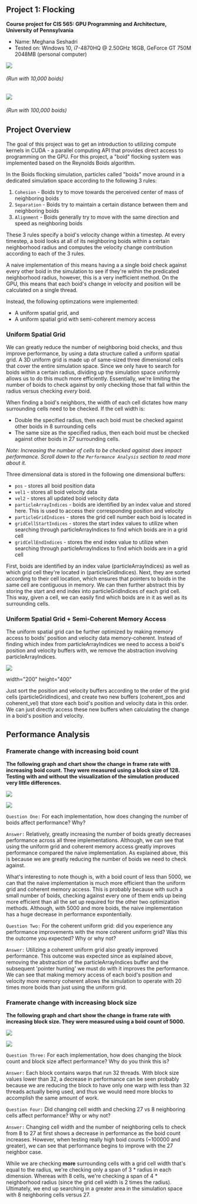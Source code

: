 ## Project 1: Flocking 
**Course project for CIS 565: GPU Programming and Architecture, University of Pennsylvania**

* Name: Meghana Seshadri
* Tested on: Windows 10, i7-4870HQ @ 2.50GHz 16GB, GeForce GT 750M 2048MB (personal computer)


![](images/demo2-10000.gif)
###### (Run with 10,000 boids)


![](images/demo5-100000.gif)
###### (Run with 100,000 boids)


## Project Overview

The goal of this project was to get an introduction to utilizing compute kernels in CUDA - a parallel computing API that provides direct access to programming on the GPU. For this project, a "boid" flocking system was implemented based on the Reynolds Boids algorithm.

In the Boids flocking simulation, particles called "boids" move around in a dedicated simulation space according to the following 3 rules:

1. `Cohesion` - Boids try to move towards the perceived center of mass of neighboring boids
2. `Separation` - Boids try to maintain a certain distance between them and neighboring boids
3. `Alignment` - Boids generally try to move with the same direction and speed as neighboring boids

These 3 rules specify a boid's velocity change within a timestep. At every timestep, a boid looks at all of its neighboring boids within a certain neighborhood radius and computes the velocity change contribution according to each of the 3 rules. 

A naive implementation of this means having a a single boid check against every other boid in the simulation to see if they're within the predicated neighborhood radius, however, this is a very inefficient method. On the GPU, this means that each boid's change in velocity and position will be calculated on a single thread. 

Instead, the following optimzations were implemented: 

* A uniform spatial grid, and
* A uniform spatial grid with semi-coherent memory access


### Uniform Spatial Grid

We can greatly reduce the number of neighboring boid checks, and thus improve performance, by using a data structure called a uniform spatial grid. A 3D uniform grid is made up of same-sized three dimensional cells that cover the entire simulation space. Since we only have to search for boids within a certain radius, dividing up the simulation space uniformly allows us to do this much more efficiently. Essentially, we're limiting the number of boids to check against by only checking those that fall within the radius versus checking *every* boid.

When finding a boid's neighbors, the width of each cell dictates how many surrounding cells need to be checked. If the cell width is:

* Double the specified radius, then each boid must be checked against other boids in 8 surrounding cells
* The same size as the specified radius, then each boid must be checked against other boids in 27 surrounding cells. 

*Note: Increasing the number of cells to be checked against does impact performance. Scroll down to the `Performance Analysis` section to read more about it.*


Three dimensional data is stored in the following one dimensional buffers:
 
* `pos` - stores all boid position data
* `vel1` - stores all boid velocity data
* `vel2` - stores all updated boid velocity data
* `particleArrayIndices` - boids are identified by an index value and stored here. This is used to access their corresponding position and velocity 
* `particleGridIndices` - stores the grid cell number each boid is located in
* `gridCellStartIndices` - stores the start index values to utilize when searching through particleArrayIndices to find which boids are in a grid cell
* `gridCellEndIndices` - stores the end index value to utilize when searching through particleArrayIndices to find which boids are in a grid cell


First, boids are identified by an index value (particleArrayIndices) as well as which grid cell they're located in (particleGridIndices). Next, they are sorted according to their cell location, which ensures that pointers to boids in the same cell are contiguous in memory. We can then further abstract this by storing the start and end index into particleGridIndices of each grid cell. This way, given a cell, we can easily find which boids are in it as well as its surrounding cells.


### Uniform Spatial Grid + Semi-Coherent Memory Access

The uniform spatial grid can be further optimized by making memory access to boids' position and velocity data memory-coherent. Instead of finding which index from particleArrayIndices we need to access a boid's position and velocity buffers with, we remove the abstraction involving particleArrayIndices.


<img src="https://github.com/MegSesh/Project1-CUDA-Flocking/blob/master/images/Boids%20Ugrid%20base.png"/>

width="200" height="400"


Just sort the position and velocity buffers according to the order of the grid cells (particleGridIndices), and create two new buffers (coherent_pos and coherent_vel) that store each boid's position and velocity data in this order. We can just directly access these new buffers when calculating the change in a boid's position and velocity.


## Performance Analysis 


### Framerate change with increasing boid count

**The following graph and chart show the change in frame rate with increasing boid count. They were measured using a block size of 128. Testing with and without the visualization of the simulation produced very little differences.**

![](images/boidsandfps-scatter2.PNG)

![](images/boidsandfpschart2.PNG)


`Question One:` For each implementation, how does changing the number of boids affect performance? Why?

`Answer:` Relatively, greatly increasing the number of boids greatly decreases performance across all three implementations. Although, we can see that using the uniform grid and coherent memory access greatly improves performance compared the naive implementation. As explained above, this is because we are greatly reducing the number of boids we need to check against. 

What's interesting to note though is, with a boid count of less than 5000, we can that the naive implementation is much more efficient than the uniform grid and coherent memory access. This is probably because with such a small number of boids, checking against every one of them ends up being more efficient than all the set up required for the other two optimization methods. Although, with 5000 and more boids, the naive implementation has a huge decrease in performance expontentially.


`Question Two:` For the coherent uniform grid: did you experience any performance improvements with the more coherent uniform grid? Was this the outcome you expected? Why or why not?

`Answer:` Utilizing a coherent uniform grid also greatly improved performance. This outcome was expected since as explained above, removing the abstraction of the particleArrayIndices buffer and the subsequent 'pointer hunting' we must do with it improves the performance. We can see that making memory access of each boid's position and velocity more memory coherent allows the simulation to operate with 20 times more boids than just using the uniform grid.


### Framerate change with increasing block size

**The following graph and chart show the change in frame rate with increasing block size. They were measured using a boid count of 5000.**

![](images/blocksizeandfps-scatter.PNG)

![](images/blocksizeandfpschart.PNG)


`Question Three:` For each implementation, how does changing the block count and block size affect performance? Why do you think this is?

`Answer:` Each block contains warps that run 32 threads. With block size values lower than 32, a decrease in performance can be seen probably because we are reducing the block to have only one warp with less than 32 threads actually being used, and thus we would need more blocks to accomplish the same amount of work. 


`Question Four:` Did changing cell width and checking 27 vs 8 neighboring cells affect performance? Why or why not?

`Answer:` Changing cell width and the number of neighboring cells to check from 8 to 27 at first shows a decrease in performance as the boid count increases. However, when testing really high boid counts (~100000 and greater), we can see that performance begins to improve with the 27 neighbor case.

While we are checking **more** surrounding cells with a grid cell width that's equal to the radius, we're  checking only a span of 3 * radius in each dimension. Whereas with 8 cells, we're checking a span of 4 * neighborhood radius (since the grid cell width is 2 times the radius). Ultimately, we end up searching in a greater area in the simulation space with 8 neighboring cells versus 27.